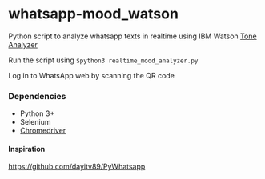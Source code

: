 # whatsapp-mood_watson
Python script to analyze whatsapp texts in realtime using IBM Watson [Tone Analyzer](https://www.ibm.com/watson/services/tone-analyzer/)

Run the script using
`$python3 realtime_mood_analyzer.py`

Log in to WhatsApp web by scanning the QR code

### Dependencies
- Python 3+
- Selenium
- [Chromedriver](http://chromedriver.chromium.org/downloads)

#### Inspiration
https://github.com/dayitv89/PyWhatsapp
